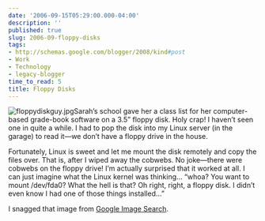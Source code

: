 ```yaml
---
date: '2006-09-15T05:29:00.000-04:00'
description: ''
published: true
slug: 2006-09-floppy-disks
tags:
- http://schemas.google.com/blogger/2008/kind#post
- Work
- Technology
- legacy-blogger
time_to_read: 5
title: Floppy Disks
---
```


![floppydiskguy.jpg](floppydiskguy.jpg)Sarah’s school gave her a class list for her computer-based grade-book software on a 3.5” floppy disk. Holy crap! I haven’t seen one in quite a while. I had to pop the disk into my Linux server (in the garage) to read it—we don’t have a floppy drive in the house.

Fortunately, Linux is sweet and let me mount the disk remotely and copy the files over. That is, after I wiped away the cobwebs. No joke—there were cobwebs on the floppy drive! I’m actually surprised that it worked at all. I can just imagine what the Linux kernel was thinking… “whoa? You want to mount /dev/fda0? What the hell is that? Oh right, right, a floppy disk. I didn’t even know I had one of those things installed…”

I snagged that image from <a href="http://images.google.com/images?svnum=10&amp;hl=en&amp;lr=&amp;client=firefox-a&amp;rls=org.mozilla%3Aen-US%3Aofficial&amp;q=floppy+disk&amp;btnG=Search">Google Image Search</a>.